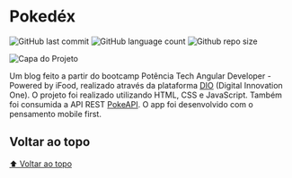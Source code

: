 # Pokedéx

<!-- Shields Exemplo, existem N diferentes shield em https://shields.io/ -->
![GitHub last commit](https://img.shields.io/github/last-commit/graciellenascimento/angular-blog)
![GitHub language count](https://img.shields.io/github/languages/count/graciellenascimento/angular-blog)
![Github repo size](https://img.shields.io/github/repo-size/graciellenascimento/angular-blog)

![Capa do Projeto](https://i.ibb.co/TM1xSrg/127-0-0-1-5500-index-html-Pixel-5-2-1.png)

Um blog feito a partir do bootcamp Potência Tech Angular Developer - Powered by iFood, realizado através da plataforma [DIO](https://web.dio.me/) (Digital Innovation One). O projeto foi realizado utilizando HTML, CSS e JavaScript. Também foi consumida a API REST [PokeAPI](https://pokeapi.co/). O app foi desenvolvido com o pensamento mobile first.


## Voltar ao topo

[⬆ Voltar ao topo](#título)
